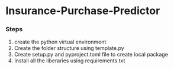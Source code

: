 
# Insurance-Purchase-Predictor

### Steps

1. create the python virtual environment
2. Create the folder structure using template.py
3. Create setup.py and pyproject.toml file to create local package
4. Install all the liberaries using requirements.txt
